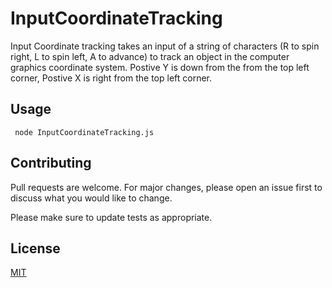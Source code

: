 # InputCoordinateTracking

Input Coordinate tracking takes an input of a string of characters (R to spin right, L to spin left, A to advance) to track an object in the computer graphics coordinate system. Postive Y is down from the from the top left corner, Postive X is right from the top left corner. 

## Usage

``` node InputCoordinateTracking.js```

## Contributing
Pull requests are welcome. For major changes, please open an issue first to discuss what you would like to change.

Please make sure to update tests as appropriate.

## License
[MIT](https://choosealicense.com/licenses/mit/)
